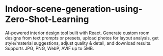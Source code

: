 # Indoor-scene-generation-using-Zero-Shot-Learning
AI-powered interior design tool built with React. Generate custom room designs from text prompts or presets, upload photos for layout analysis, get style/material suggestions, adjust quality &amp; detail, and download results. Supports JPG, PNG, WebP, AVIF up to 5MB.
